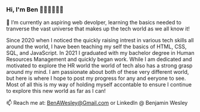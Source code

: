 ### Hi, I'm Ben 👨🏽‍🎓🕵🏽‍♂️

 🌱 I’m currently an aspiring web devolper, learning the basics needed to tranverse the vast universe that makes up the tech world as we all know it!
 
 Since 2020 when I noticed the quickly raising intrest in various tech skills all around the world, I have been teaching my self the basics of HTML, CSS, SQL, and JavaScript. In 2021 I graduated with my bachelor degree in Human Resources Management and quickly began work. While I am dedicated and motivated to explore the HR world the world of tech also has a strong grasp around my mind. I am passionate about both of these very different world, but here is where I hope to post my progress for any and eeryone to see. Most of all this is my way of holding myself accontable to ensure I continue to explore this new world as far as I can!
 
 📫 Reach me at: 
 BenAWesley@Gmail.com
 or 
 LinkedIn @ Benjamin Wesley
 
<!--
**BenAWesley/BenAWesley** is a ✨ _special_ ✨ repository because its `README.md` (this file) appears on your GitHub profile.

Here are some ideas to get you started:

- 🔭 I’m currently working on ...
- 👯 I’m looking to collaborate on ...
- 🤔 I’m looking for help with ...
- 💬 Ask me about ...
- 😄 Pronouns: ...
- ⚡ Fun fact: ...
-->
